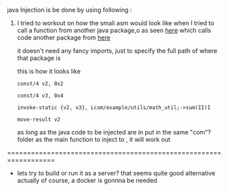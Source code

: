 
java Injection is be done by using following :

1. I tried to workout on how the smali asm would
   look like when I tried to call a function
   from another java package,o
   as seen  [here](./smali/smali/com/example/hellolibs/MainActivity.smali)
   which calls code another package from [here](./smali/smali/com/example/utils/math_util.smali)

   it doesn't need any fancy imports, just to specify 
   the full path of where that package is 

   this is how it looks like
    ```
    const/4 v2, 0x2

    const/4 v3, 0x4

    invoke-static {v2, v3}, Lcom/example/utils/math_util;->sum(II)I

    move-result v2
    ```

    as long as the java code to be injected are in put in the same "com"?
    folder as the main function to inject to , it will work out



==================================================================
- lets try to build or run it as a server? that seems quite good 
alternative actually of course, a docker is gonnna be needed

